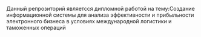 Данный репрозиторий являетсся дипломной работой на тему:Создание информационной системы для анализа эффективности и прибыльности электронного бизнеса в условиях международной логистики и таможенных операций
